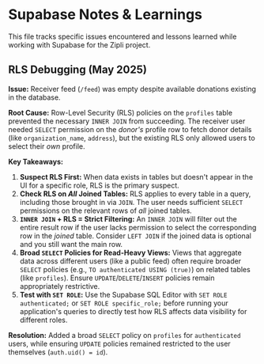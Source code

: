 # Supabase Notes & Learnings

This file tracks specific issues encountered and lessons learned while working with Supabase for the Zipli project.

## RLS Debugging (May 2025)

**Issue:** Receiver feed (`/feed`) was empty despite available donations existing in the database.

**Root Cause:** Row-Level Security (RLS) policies on the `profiles` table prevented the necessary `INNER JOIN` from succeeding. The receiver user needed `SELECT` permission on the *donor's* profile row to fetch donor details (like `organization_name`, `address`), but the existing RLS only allowed users to select their *own* profile.

**Key Takeaways:**

1.  **Suspect RLS First:** When data exists in tables but doesn't appear in the UI for a specific role, RLS is the primary suspect.
2.  **Check RLS on *All* Joined Tables:** RLS applies to every table in a query, including those brought in via `JOIN`. The user needs sufficient `SELECT` permissions on the relevant rows of *all* joined tables.
3.  **`INNER JOIN` + RLS = Strict Filtering:** An `INNER JOIN` will filter out the entire result row if the user lacks permission to select the corresponding row in the *joined* table. Consider `LEFT JOIN` if the joined data is optional and you still want the main row.
4.  **Broad `SELECT` Policies for Read-Heavy Views:** Views that aggregate data across different users (like a public feed) often require broader `SELECT` policies (e.g., `TO authenticated USING (true)`) on related tables (like `profiles`). Ensure `UPDATE`/`DELETE`/`INSERT` policies remain appropriately restrictive.
5.  **Test with `SET ROLE`:** Use the Supabase SQL Editor with `SET ROLE authenticated;` or `SET ROLE specific_role;` before running your application's queries to directly test how RLS affects data visibility for different roles.

**Resolution:** Added a broad `SELECT` policy on `profiles` for `authenticated` users, while ensuring `UPDATE` policies remained restricted to the user themselves (`auth.uid() = id`). 